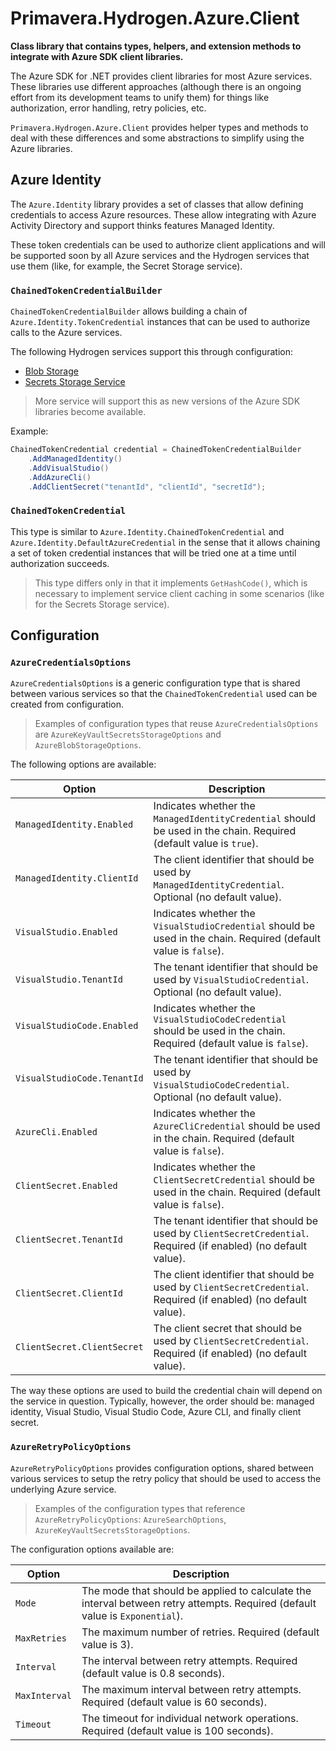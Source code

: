 # Primavera.Hydrogen.Azure.Client

**Class library that contains types, helpers, and extension methods to integrate with Azure SDK client libraries.**

The Azure SDK for .NET provides client libraries for most Azure services. These libraries use different approaches (although there is an ongoing effort from its development teams to unify them) for things like authorization, error handling, retry policies, etc.

`Primavera.Hydrogen.Azure.Client` provides helper types and methods to deal with these differences and some abstractions to simplify using the Azure libraries.

## Azure Identity

The `Azure.Identity` library provides a set of classes that allow defining credentials to access Azure resources. These allow integrating with Azure Activity Directory and support thinks features Managed Identity.

These token credentials can be used to authorize client applications and will be supported soon by all Azure services and the Hydrogen services that use them (like, for example, the Secret Storage service).

### `ChainedTokenCredentialBuilder`

`ChainedTokenCredentialBuilder` allows building a chain of `Azure.Identity.TokenCredential` instances that can be used to authorize calls to the Azure services.

The following Hydrogen services support this through configuration:

- [Blob Storage](./Storage.Azure.md)
- [Secrets Storage Service](./Security.Azure.md)

> More service will support this as new versions of the Azure SDK libraries become available.

Example:

```csharp
ChainedTokenCredential credential = ChainedTokenCredentialBuilder
    .AddManagedIdentity()
    .AddVisualStudio()
    .AddAzureCli()
    .AddClientSecret("tenantId", "clientId", "secretId");
```

### `ChainedTokenCredential`

This type is similar to `Azure.Identity.ChainedTokenCredential` and `Azure.Identity.DefaultAzureCredential` in the sense that it allows chaining a set of token credential instances that will be tried one at a time until authorization succeeds.

> This type differs only in that it implements `GetHashCode()`, which is necessary to implement service client caching in some scenarios (like for the Secrets Storage service).

## Configuration

### `AzureCredentialsOptions`

`AzureCredentialsOptions` is a generic configuration type that is shared between various services so that the `ChainedTokenCredential` used can be created from configuration.

> Examples of configuration types that reuse `AzureCredentialsOptions` are `AzureKeyVaultSecretsStorageOptions` and `AzureBlobStorageOptions`.

The following options are available:

| Option | Description |
| - | - |
| `ManagedIdentity.Enabled` | Indicates whether the `ManagedIdentityCredential` should be used in the chain. Required (default value is `true`). |
| `ManagedIdentity.ClientId` | The client identifier that should be used by `ManagedIdentityCredential`. Optional (no default value). |
| `VisualStudio.Enabled` | Indicates whether the `VisualStudioCredential` should be used in the chain. Required (default value is `false`). |
| `VisualStudio.TenantId` | The tenant identifier that should be used by `VisualStudioCredential`. Optional (no default value). |
| `VisualStudioCode.Enabled `| Indicates whether the `VisualStudioCodeCredential` should be used in the chain. Required (default value is `false`). |
| `VisualStudioCode.TenantId` | The tenant identifier that should be used by `VisualStudioCodeCredential`. Optional (no default value). |
| `AzureCli.Enabled` | Indicates whether the `AzureCliCredential` should be used in the chain. Required (default value is `false`). |
| `ClientSecret.Enabled` | Indicates whether the `ClientSecretCredential` should be used in the chain. Required (default value is `false`).  |
| `ClientSecret.TenantId` | The tenant identifier that should be used by `ClientSecretCredential`. Required (if enabled) (no default value). |
| `ClientSecret.ClientId` | The client identifier that should be used by `ClientSecretCredential`. Required (if enabled) (no default value). |
| `ClientSecret.ClientSecret` | The client secret that should be used by `ClientSecretCredential`. Required (if enabled) (no default value). |

The way these options are used to build the credential chain will depend on the service in question. Typically, however, the order should be: managed identity, Visual Studio, Visual Studio Code, Azure CLI, and finally client secret.

### `AzureRetryPolicyOptions`

`AzureRetryPolicyOptions` provides configuration options, shared between various services to setup the retry policy that should be used to access the underlying Azure service.

> Examples of the configuration types that reference `AzureRetryPolicyOptions`: `AzureSearchOptions`, `AzureKeyVaultSecretsStorageOptions`.

The configuration options available are:

| Option | Description |
| - | - |
| `Mode` | The mode that should be applied to calculate the interval between retry attempts. Required (default value is `Exponential`). |
| `MaxRetries` | The maximum number of retries. Required (default value is 3). |
| `Interval` | The interval between retry attempts. Required (default value is 0.8 seconds). |
| `MaxInterval` | The maximum interval between retry attempts. Required (default value is 60 seconds). |
| `Timeout`| The timeout for individual network operations. Required (default value is 100 seconds). |
